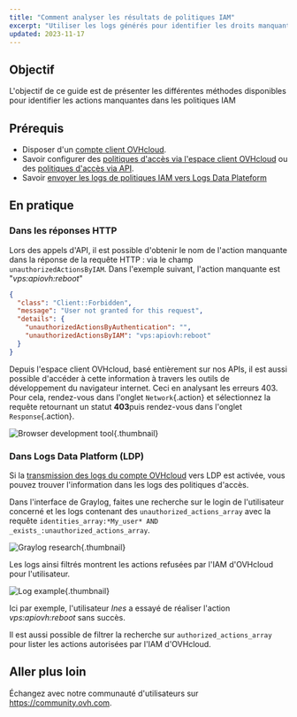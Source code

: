 ```yaml
---
title: "Comment analyser les résultats de politiques IAM"
excerpt: "Utiliser les logs générés pour identifier les droits manquants dans les politiques IAM"
updated: 2023-11-17
---
```


## Objectif

L'objectif de ce guide est de présenter les différentes méthodes disponibles pour identifier les actions manquantes dans les politiques IAM

## Prérequis

- Disposer d'un [compte client OVHcloud](/pages/account_and_service_management/account_information/ovhcloud-account-creation).
- Savoir configurer des [politiques d'accès via l'espace client OVHcloud](/pages/account_and_service_management/account_information/iam-policy-ui) ou des [politiques d'accès via API](/pages/account_and_service_management/account_information/iam-policies-api).
- Savoir [envoyer les logs de politiques IAM vers Logs Data Plateform](/pages/manage_and_operate/iam/iam-logs-forwarding)

## En pratique

### Dans les réponses HTTP

Lors des appels d'API, il est possible d'obtenir le nom de l'action manquante dans la réponse de la requête HTTP : via le champ `unauthorizedActionsByIAM`.
Dans l'exemple suivant, l'action manquante est "*vps:apiovh:reboot*"

```json
{
  "class": "Client::Forbidden",
  "message": "User not granted for this request",
  "details": {
    "unauthorizedActionsByAuthentication": "",
    "unauthorizedActionsByIAM": "vps:apiovh:reboot"
  }
}
```

Depuis l'espace client OVHcloud, basé entièrement sur nos APIs, il est aussi possible d'accéder à cette information à travers les outils de développement du navigateur internet. Ceci en analysant les erreurs 403.
Pour cela, rendez-vous dans l'onglet `Network`{.action} et sélectionnez la requête retournant un statut **403**puis rendez-vous dans l'onglet `Response`{.action}.

![Browser development tool](images/browser_dev_tool.png){.thumbnail}

### Dans Logs Data Platform (LDP)

Si la [transmission des logs du compte OVHcloud](/pages/manage_and_operate/iam/iam-logs-forwarding) vers LDP est activée, vous pouvez trouver l'information dans les logs des politiques d'accès.

Dans l'interface de Graylog, faites une recherche sur le login de l'utilisateur concerné et les logs contenant des `unauthorized_actions_array` avec la requête `identities_array:*My_user* AND _exists_:unauthorized_actions_array`.

![Graylog research](images/graylog_research.png){.thumbnail}

Les logs ainsi filtrés montrent les actions refusées par l'IAM d'OVHcloud pour l'utilisateur.

![Log example](images/IAM_log.png){.thumbnail}

Ici par exemple, l'utilisateur *Ines* a essayé de réaliser l'action *vps:apiovh:reboot* sans succès.

Il est aussi possible de filtrer la recherche sur `authorized_actions_array` pour lister les actions autorisées par l'IAM d'OVHcloud.

## Aller plus loin

Échangez avec notre communauté d'utilisateurs sur <https://community.ovh.com>.
